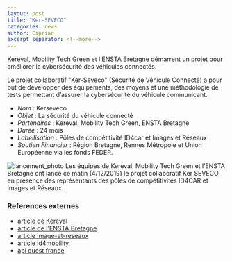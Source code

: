 ```yaml
---
layout: post
title: "Ker-SEVECO"
categories: news
author: Ciprian
excerpt_separator: <!--more-->
---
```


[Kereval](https://www.kereval.com/), [Mobility Tech Green](https://www.mobilitytechgreen.com/) et l’[ENSTA Bretagne](https://www.ensta-bretagne.fr/fr) démarrent un projet pour améliorer la cybersécurité des véhicules connectés.

<!--more-->

Le projet collaboratif "Ker-Seveco" (Sécurité de Véhicule Connecté) a pour but de développer des équipements, des moyens et une méthodologie de tests permettant d’assurer la cybersécurité du véhicule communicant.

- *Nom* : Kerseveco
- *Objet* : La sécurité du véhicule connecté
- *Partenaires* : Kereval, Mobility Tech Green, ENSTA Bretagne
- *Durée* : 24 mois
- *Labellisation* : Pôles de compétitivité ID4car et Images et Réseaux
- *Soutien Financier* : Région Bretagne, Rennes Métropole et Union Européenne via les fonds FEDER.

![lancement_photo](https://www.kereval.com/wp-content/uploads/2019/12/IMG_9454.png)
Les équipes de Kereval, Mobility Tech Green et l’ENSTA Bretagne ont lancé ce matin (4/12/2019) le projet collaboratif Ker SEVECO en présence des représentants des pôles de compétitivités ID4CAR et Images et Réseaux.

### References externes

- [article de Kereval](https://www.kereval.com/cybersecurite-des-vehicules-connectes/)
- [article de l'ENSTA Bretagne](https://www.ensta-bretagne.fr/fr/nouveau-projet-de-recherche-en-cybersecurite-des-vehicules-connectes)
- [article image-et-reseaux](https://www.images-et-reseaux.com/le-projet-ker-seveco-securite-de-vehicule-connecte-demarre-en-trombe/)
- [article id4mobility](https://www.id4mobility.org/actualites/ker-seveco-la-cybersecurite-du-vehicule-communicant)
- [api ouest france](https://agence-api.ouest-france.fr/article/kereval-mobility-tech-green-et-lensta-bretagne-associes-dans-ker-seveco)